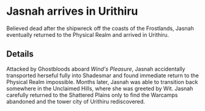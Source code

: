 # Jasnah arrives in Urithiru
Believed dead after the shipwreck off the coasts of the Frostlands, Jasnah eventually returned to the Physical Realm and arrived in Urithiru.

## Details
Attacked by Ghostbloods aboard *Wind's Pleasure*, Jasnah accidentally transported herseful fully into Shadesmar and found immediate return to the Physical Realm impossible. Months later, Jasnah was able to transition back somewhere in the Unclaimed Hills, where she was greeted by Wit. Jasnah carefully returned to the Shattered Plains only to find the Warcamps abandoned and the tower city of Urithiru rediscovered.
